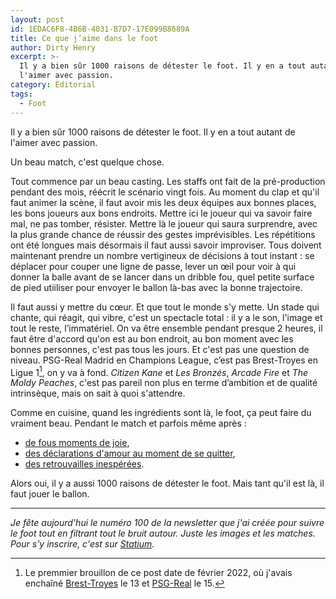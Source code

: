 ```yaml
---
layout: post
id: 1EDAC6F8-4B6B-4031-B7D7-17E099B8689A
title: Ce que j’aime dans le foot
author: Dirty Henry
excerpt: >-
  Il y a bien sûr 1000 raisons de détester le foot. Il y en a tout autant de
  l'aimer avec passion.
category: Éditorial
tags:
  - Foot
---
```


Il y a bien sûr 1000 raisons de détester le foot. Il y en a tout autant de
l'aimer avec passion.

Un beau match, c'est quelque chose.

Tout commence par un beau casting. Les staffs ont fait de la pré-production
pendant des mois, réécrit le scénario vingt fois. Au moment du clap et qu'il
faut animer la scène, il faut avoir mis les deux équipes aux bonnes places, les
bons joueurs aux bons endroits. Mettre ici le joueur qui va savoir faire mal, ne
pas tomber, résister. Mettre là le joueur qui saura surprendre, avec la plus
grande chance de réussir des gestes imprévisibles. Les répétitions ont été
longues mais désormais il faut aussi savoir improviser. Tous doivent maintenant
prendre un nombre vertigineux de décisions à tout instant : se déplacer pour
couper une ligne de passe, lever un œil pour voir à qui donner la balle avant de
se lancer dans un dribble fou, quel petite surface de pied utiiliser pour
envoyer le ballon là-bas avec la bonne trajectoire.

Il faut aussi y mettre du cœur. Et que tout le monde s'y mette. Un stade qui
chante, qui réagit, qui vibre, c'est un spectacle total : il y a le son, l'image
et tout le reste, l’immatériel. On va être ensemble pendant presque 2 heures, il
faut être d'accord qu'on est au bon endroit, au bon moment avec les bonnes
personnes, c'est pas tous les jours. Et c'est pas une question de niveau.
PSG-Real Madrid en Champions League, c’est pas Brest-Troyes en Ligue 1[^1], on y
va à fond. _Citizen Kane_ et _Les Bronzés_, _Arcade Fire_ et _The Moldy
Peaches_, c'est pas pareil non plus en terme d’ambition et de qualité
intrinsèque, mais on sait à quoi s'attendre.

Comme en cuisine, quand les ingrédients sont là, le foot, ça peut faire du
vraiment beau. Pendant le match et parfois même après :

- [de fous moments de joie][3],
- [des déclarations d'amour au moment de se quitter][4],
- [des retrouvailles inespérées][5].

Alors oui, il y a aussi 1000 raisons de détester le foot. Mais tant qu'il est
là, il faut jouer le ballon.

---

_Je fête aujourd’hui le numéro 100 de la newsletter que j'ai créée pour suivre
le foot tout en filtrant tout le bruit autour. Juste les images et les matches.
Pour s'y inscrire, c'est sur [Statium][6]._

[^1]:
    Le premmier brouillon de ce post date de février 2022, où j'avais enchaîné
    [Brest-Troyes][1] le 13 et [PSG-Real][2] le 15.

[1]: https://fbref.com/en/matches/733d6293/Brest-Troyes-February-13-2022-Ligue-1
[2]:
  https://fbref.com/en/matches/59e6b28f/Paris-Saint-Germain-Real-Madrid-February-15-2022-Champions-League
[3]:
  https://twitter.com/TrabzonBelTr/status/1520888648018894848
  "Les fans de Trabzonspor qui fêtent un titre"
[4]:
  https://twitter.com/FabrizioRomano/status/1526312028280918017?s=20&t=DoTvgprnSNjgDbgX_cwPEQ
  "Les pleurs de Dybala au moment de dire au revoir à la Juventus"
[5]:
  https://www.youtube.com/watch?v=ydvUz_Pq7Lc
  "Eriksen rejoue après qu'on eut craint le voir mourir sur un terrain"
[6]: https://www.statium.app
